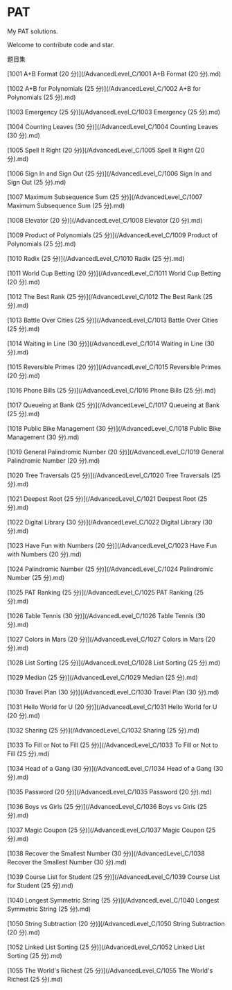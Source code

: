 
# PAT

My PAT solutions.

Welcome to contribute code and star.

题目集

[1001 A+B Format (20 分)](/AdvancedLevel_C/1001 A+B Format (20 分).md)

[1002 A+B for Polynomials (25 分)](/AdvancedLevel_C/1002 A+B for Polynomials (25 分).md)

[1003 Emergency (25 分)](/AdvancedLevel_C/1003 Emergency (25 分).md)

[1004 Counting Leaves (30 分)](/AdvancedLevel_C/1004 Counting Leaves (30 分).md)

[1005 Spell It Right (20 分)](/AdvancedLevel_C/1005 Spell It Right (20 分).md)

[1006 Sign In and Sign Out (25 分)](/AdvancedLevel_C/1006 Sign In and Sign Out (25 分).md)

[1007 Maximum Subsequence Sum (25 分)](/AdvancedLevel_C/1007 Maximum Subsequence Sum (25 分).md)

[1008 Elevator (20 分)](/AdvancedLevel_C/1008 Elevator (20 分).md)

[1009 Product of Polynomials (25 分)](/AdvancedLevel_C/1009 Product of Polynomials (25 分).md)

[1010 Radix (25 分)](/AdvancedLevel_C/1010 Radix (25 分).md)

[1011 World Cup Betting (20 分)](/AdvancedLevel_C/1011 World Cup Betting (20 分).md)

[1012 The Best Rank (25 分)](/AdvancedLevel_C/1012 The Best Rank (25 分).md)

[1013 Battle Over Cities (25 分)](/AdvancedLevel_C/1013 Battle Over Cities (25 分).md)

[1014 Waiting in Line (30 分)](/AdvancedLevel_C/1014 Waiting in Line (30 分).md)

[1015 Reversible Primes (20 分)](/AdvancedLevel_C/1015 Reversible Primes (20 分).md)

[1016 Phone Bills (25 分)](/AdvancedLevel_C/1016 Phone Bills (25 分).md)

[1017 Queueing at Bank (25 分)](/AdvancedLevel_C/1017 Queueing at Bank (25 分).md)

[1018 Public Bike Management (30 分)](/AdvancedLevel_C/1018 Public Bike Management (30 分).md)

[1019 General Palindromic Number (20 分)](/AdvancedLevel_C/1019 General Palindromic Number (20 分).md)

[1020 Tree Traversals (25 分)](/AdvancedLevel_C/1020 Tree Traversals (25 分).md)

[1021 Deepest Root (25 分)](/AdvancedLevel_C/1021 Deepest Root (25 分).md)

[1022 Digital Library (30 分)](/AdvancedLevel_C/1022 Digital Library (30 分).md)

[1023 Have Fun with Numbers (20 分)](/AdvancedLevel_C/1023 Have Fun with Numbers (20 分).md)

[1024 Palindromic Number (25 分)](/AdvancedLevel_C/1024 Palindromic Number (25 分).md)

[1025 PAT Ranking (25 分)](/AdvancedLevel_C/1025 PAT Ranking (25 分).md)

[1026 Table Tennis (30 分)](/AdvancedLevel_C/1026 Table Tennis (30 分).md)

[1027 Colors in Mars (20 分)](/AdvancedLevel_C/1027 Colors in Mars (20 分).md)

[1028 List Sorting (25 分)](/AdvancedLevel_C/1028 List Sorting (25 分).md)

[1029 Median (25 分)](/AdvancedLevel_C/1029 Median (25 分).md)

[1030 Travel Plan (30 分)](/AdvancedLevel_C/1030 Travel Plan (30 分).md)

[1031 Hello World for U (20 分)](/AdvancedLevel_C/1031 Hello World for U (20 分).md)

[1032 Sharing (25 分)](/AdvancedLevel_C/1032 Sharing (25 分).md)

[1033 To Fill or Not to Fill (25 分)](/AdvancedLevel_C/1033 To Fill or Not to Fill (25 分).md)

[1034 Head of a Gang (30 分)](/AdvancedLevel_C/1034 Head of a Gang (30 分).md)

[1035 Password (20 分)](/AdvancedLevel_C/1035 Password (20 分).md)

[1036 Boys vs Girls (25 分)](/AdvancedLevel_C/1036 Boys vs Girls (25 分).md)

[1037 Magic Coupon (25 分)](/AdvancedLevel_C/1037 Magic Coupon (25 分).md)

[1038 Recover the Smallest Number (30 分)](/AdvancedLevel_C/1038 Recover the Smallest Number (30 分).md)

[1039 Course List for Student (25 分)](/AdvancedLevel_C/1039 Course List for Student (25 分).md)

[1040 Longest Symmetric String (25 分)](/AdvancedLevel_C/1040 Longest Symmetric String (25 分).md)

[1050 String Subtraction (20 分)](/AdvancedLevel_C/1050 String Subtraction (20 分).md)

[1052 Linked List Sorting (25 分)](/AdvancedLevel_C/1052 Linked List Sorting (25 分).md)

[1055 The World's Richest (25 分)](/AdvancedLevel_C/1055 The World's Richest (25 分).md)

